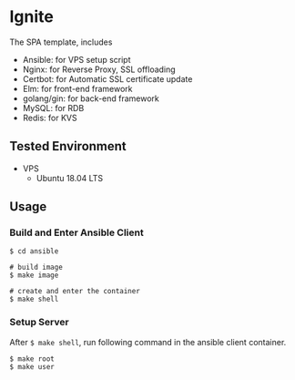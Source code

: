 # Ignite
The SPA template, includes

* Ansible: for VPS setup script
* Nginx: for Reverse Proxy, SSL offloading
* Certbot: for Automatic SSL certificate update
* Elm: for front-end framework
* golang/gin: for back-end framework
* MySQL: for RDB
* Redis: for KVS

## Tested Environment

* VPS
    * Ubuntu 18.04 LTS

## Usage
### Build and Enter Ansible Client

```
$ cd ansible

# build image
$ make image

# create and enter the container
$ make shell
```

### Setup Server
After `$ make shell`, run following command in the ansible client container.

```
$ make root
$ make user
```
